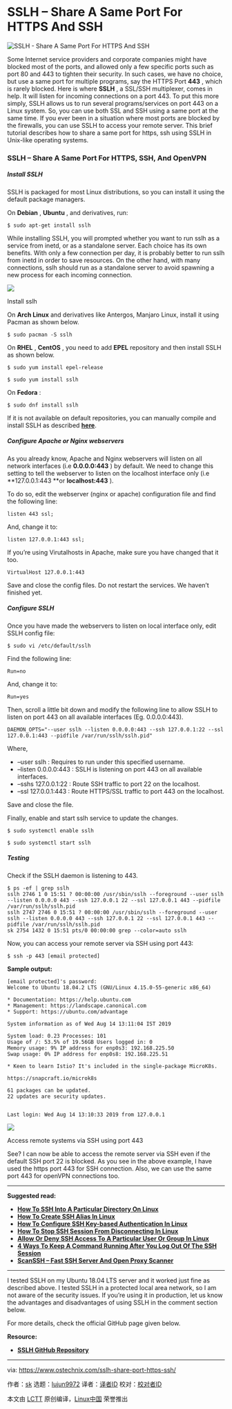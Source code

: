 [#]: collector: (lujun9972)
[#]: translator: ( )
[#]: reviewer: ( )
[#]: publisher: ( )
[#]: url: ( )
[#]: subject: (SSLH – Share A Same Port For HTTPS And SSH)
[#]: via: (https://www.ostechnix.com/sslh-share-port-https-ssh/)
[#]: author: (sk https://www.ostechnix.com/author/sk/)

SSLH – Share A Same Port For HTTPS And SSH
======

![SSLH - Share A Same Port For HTTPS And SSH][1]

Some Internet service providers and corporate companies might have blocked most of the ports, and allowed only a few specific ports such as port 80 and 443 to tighten their security. In such cases, we have no choice, but use a same port for multiple programs, say the HTTPS Port **443** , which is rarely blocked. Here is where **SSLH** , a SSL/SSH multiplexer, comes in help. It will listen for incoming connections on a port 443. To put this more simply, SSLH allows us to run several programs/services on port 443 on a Linux system. So, you can use both SSL and SSH using a same port at the same time. If you ever been in a situation where most ports are blocked by the firewalls, you can use SSLH to access your remote server. This brief tutorial describes how to share a same port for https, ssh using SSLH in Unix-like operating systems.

### SSLH – Share A Same Port For HTTPS, SSH, And OpenVPN

##### Install SSLH

SSLH is packaged for most Linux distributions, so you can install it using the default package managers.

On **Debian** , **Ubuntu** , and derivatives, run:

```
$ sudo apt-get install sslh
```

While installing SSLH, you will prompted whether you want to run sslh as a service from inetd, or as a standalone server. Each choice has its own benefits. With only a few connection per day, it is probably better to run sslh from inetd in order to save resources. On the other hand, with many connections, sslh should run as a standalone server to avoid spawning a new process for each incoming connection.

![][2]

Install sslh

On **Arch Linux** and derivatives like Antergos, Manjaro Linux, install it using Pacman as shown below.

```
$ sudo pacman -S sslh
```

On **RHEL** , **CentOS** , you need to add **EPEL** repository and then install SSLH as shown below.

```
$ sudo yum install epel-release

$ sudo yum install sslh
```

On **Fedora** :

```
$ sudo dnf install sslh
```

If it is not available on default repositories, you can manually compile and install SSLH as described [**here**][3].

##### Configure Apache or Nginx webservers

As you already know, Apache and Nginx webservers will listen on all network interfaces (i.e **0.0.0.0:443** ) by default. We need to change this setting to tell the webserver to listen on the localhost interface only (i.e **127.0.0.1:443 **or **localhost:443** ).

To do so, edit the webserver (nginx or apache) configuration file and find the following line:

```
listen 443 ssl;
```

And, change it to:

```
listen 127.0.0.1:443 ssl;
```

If you’re using Virutalhosts in Apache, make sure you have changed that it too.

```
VirtualHost 127.0.0.1:443
```

Save and close the config files. Do not restart the services. We haven’t finished yet.

##### Configure SSLH

Once you have made the webservers to listen on local interface only, edit SSLH config file:

```
$ sudo vi /etc/default/sslh
```

Find the following line:

```
Run=no
```

And, change it to:

```
Run=yes
```

Then, scroll a little bit down and modify the following line to allow SSLH to listen on port 443 on all available interfaces (Eg. 0.0.0.0:443).

```
DAEMON_OPTS="--user sslh --listen 0.0.0.0:443 --ssh 127.0.0.1:22 --ssl 127.0.0.1:443 --pidfile /var/run/sslh/sslh.pid"
```

Where,

  * –user sslh : Requires to run under this specified username.
  * –listen 0.0.0.0:443 : SSLH is listening on port 443 on all available interfaces.
  * –sshs 127.0.0.1:22 : Route SSH traffic to port 22 on the localhost.
  * –ssl 127.0.0.1:443 : Route HTTPS/SSL traffic to port 443 on the localhost.



Save and close the file.

Finally, enable and start sslh service to update the changes.

```
$ sudo systemctl enable sslh

$ sudo systemctl start sslh
```

##### Testing

Check if the SSLH daemon is listening to 443.

```
$ ps -ef | grep sslh
sslh 2746 1 0 15:51 ? 00:00:00 /usr/sbin/sslh --foreground --user sslh --listen 0.0.0.0 443 --ssh 127.0.0.1 22 --ssl 127.0.0.1 443 --pidfile /var/run/sslh/sslh.pid
sslh 2747 2746 0 15:51 ? 00:00:00 /usr/sbin/sslh --foreground --user sslh --listen 0.0.0.0 443 --ssh 127.0.0.1 22 --ssl 127.0.0.1 443 --pidfile /var/run/sslh/sslh.pid
sk 2754 1432 0 15:51 pts/0 00:00:00 grep --color=auto sslh
```

Now, you can access your remote server via SSH using port 443:

```
$ ssh -p 443 [email protected]
```

**Sample output:**

```
[email protected]'s password:
Welcome to Ubuntu 18.04.2 LTS (GNU/Linux 4.15.0-55-generic x86_64)

* Documentation: https://help.ubuntu.com
* Management: https://landscape.canonical.com
* Support: https://ubuntu.com/advantage

System information as of Wed Aug 14 13:11:04 IST 2019

System load: 0.23 Processes: 101
Usage of /: 53.5% of 19.56GB Users logged in: 0
Memory usage: 9% IP address for enp0s3: 192.168.225.50
Swap usage: 0% IP address for enp0s8: 192.168.225.51

* Keen to learn Istio? It's included in the single-package MicroK8s.

https://snapcraft.io/microk8s

61 packages can be updated.
22 updates are security updates.


Last login: Wed Aug 14 13:10:33 2019 from 127.0.0.1
```

![][4]

Access remote systems via SSH using port 443

See? I can now be able to access the remote server via SSH even if the default SSH port 22 is blocked. As you see in the above example, I have used the https port 443 for SSH connection. Also, we can use the same port 443 for openVPN connections too.

* * *

**Suggested read:**

  * [**How To SSH Into A Particular Directory On Linux**][5]
  * [**How To Create SSH Alias In Linux**][6]
  * [**How To Configure SSH Key-based Authentication In Linux**][7]
  * [**How To Stop SSH Session From Disconnecting In Linux**][8]
  * [**Allow Or Deny SSH Access To A Particular User Or Group In Linux**][9]
  * [**4 Ways To Keep A Command Running After You Log Out Of The SSH Session**][10]
  * [**ScanSSH – Fast SSH Server And Open Proxy Scanner**][11]



* * *

I tested SSLH on my Ubuntu 18.04 LTS server and it worked just fine as described above. I tested SSLH in a protected local area network, so I am not aware of the security issues. If you’re using it in production, let us know the advantages and disadvantages of using SSLH in the comment section below.

For more details, check the official GitHub page given below.

**Resource:**

  * [**SSLH GitHub Repository**][12]



--------------------------------------------------------------------------------

via: https://www.ostechnix.com/sslh-share-port-https-ssh/

作者：[sk][a]
选题：[lujun9972][b]
译者：[译者ID](https://github.com/译者ID)
校对：[校对者ID](https://github.com/校对者ID)

本文由 [LCTT](https://github.com/LCTT/TranslateProject) 原创编译，[Linux中国](https://linux.cn/) 荣誉推出

[a]: https://www.ostechnix.com/author/sk/
[b]: https://github.com/lujun9972
[1]: https://www.ostechnix.com/wp-content/uploads/2017/08/SSLH-Share-A-Same-Port-For-HTTPS-And-SSH-1-720x340.jpg
[2]: https://www.ostechnix.com/wp-content/uploads/2017/08/install-sslh.png
[3]: https://github.com/yrutschle/sslh/blob/master/doc/INSTALL.md
[4]: https://www.ostechnix.com/wp-content/uploads/2017/08/Access-remote-systems-via-SSH-using-port-443.png
[5]: https://www.ostechnix.com/how-to-ssh-into-a-particular-directory-on-linux/
[6]: https://www.ostechnix.com/how-to-create-ssh-alias-in-linux/
[7]: https://www.ostechnix.com/configure-ssh-key-based-authentication-linux/
[8]: https://www.ostechnix.com/how-to-stop-ssh-session-from-disconnecting-in-linux/
[9]: https://www.ostechnix.com/allow-deny-ssh-access-particular-user-group-linux/
[10]: https://www.ostechnix.com/4-ways-keep-command-running-log-ssh-session/
[11]: https://www.ostechnix.com/scanssh-fast-ssh-server-open-proxy-scanner/
[12]: https://github.com/yrutschle/sslh
